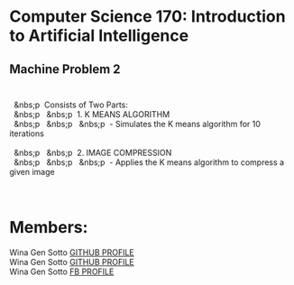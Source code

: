 # Computer Science 170: Introduction to Artificial Intelligence <br>
## Machine Problem 2  <br /> <br />
&nbsp;&nbsp;&nbs;p&nbsp; Consists of Two Parts: <br />
&nbsp;&nbsp;&nbs;p&nbsp;&nbsp;&nbsp;&nbs;p&nbsp; 1. K MEANS ALGORITHM <br />
&nbsp;&nbsp;&nbs;p&nbsp;&nbsp;&nbsp;&nbs;p&nbsp;&nbsp;&nbsp;&nbs;p&nbsp; - Simulates the K means algorithm for 10 iterations <br /> <br />
&nbsp;&nbsp;&nbs;p&nbsp;&nbsp;&nbsp;&nbs;p&nbsp; 2. IMAGE COMPRESSION <br />
&nbsp;&nbsp;&nbs;p&nbsp;&nbsp;&nbsp;&nbs;p&nbsp;&nbsp;&nbsp;&nbs;p&nbsp; - Applies the K means algorithm to compress a given image <br />
 <br />
 <br />
# Members:
Wina Gen Sotto [GITHUB PROFILE](https://github.com/wgns) <br />
Wina Gen Sotto [GITHUB PROFILE](https://github.com/CjLapuz) <br />
Wina Gen Sotto [FB PROFILE](https://www.facebook.com/pctkXD) <br />
